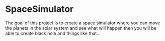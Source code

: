# SpaceSimulator
The goal of this project is to create a space simulator where you can move the planets in the solar system and see what will happen then you will be able to create black hole and things like that...
